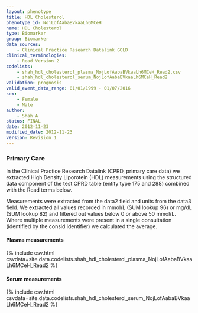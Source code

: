 ```yaml
---
layout: phenotype
title: HDL Cholesterol
phenotype_id: NojLofAabaBVkaaLh6MCeH
name: HDL Cholesterol
type: Biomarker
group: Biomarker
data_sources: 
    - Clinical Practice Research Datalink GOLD
clinical_terminologies: 
    - Read Version 2
codelists:
    - shah_hdl_cholesterol_plasma_NojLofAabaBVkaaLh6MCeH_Read2.csv
    - shah_hdl_cholesterol_serum_NojLofAabaBVkaaLh6MCeH_Read2
validation: prognosis
valid_event_data_range: 01/01/1999 - 01/07/2016
sex: 
    - Female
    - Male
author: 
    - Shah A
status: FINAL
date: 2012-11-23
modified_date: 2012-11-23
version: Revision 1
---
```


### Primary Care

In the Clinical Practice Research Datalink (CPRD, primary care data) we extracted High Density Liporotein (HDL) measurements using the structured data component of the test CPRD table (entity type 175 and 288) combined with the Read terms below.

Measurements were extracted from the data2 field and units from the data3 field. We extracted all values recorded in mmol/L (SUM lookup 96) or mg/dL (SUM lookup 82) and filtered out values below 0 or above 50 mmol/L. Where multiple measurements were present in a single consultation (identified by the consid identifier) we calculated the average.

#### Plasma measurements

{% include csv.html csvdata=site.data.codelists.shah_hdl_cholesterol_plasma_NojLofAabaBVkaaLh6MCeH_Read2 %}

#### Serum measurements

{% include csv.html csvdata=site.data.codelists.shah_hdl_cholesterol_serum_NojLofAabaBVkaaLh6MCeH_Read2 %}

